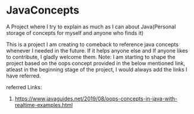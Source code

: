# JavaConcepts
A Project where I try to explain as much as I can about Java(Personal storage of concepts for myself and anyone who finds it)

This is a project I am creating to comeback to reference java concepts whenever I needed in the future. 
If it helps anyone else and If anyone likes to contribute, I gladly welcome them.
Note: I am starting to shape the project based on the oops concept provided in the below mentioned link, atleast in the beginning stage of the project, I would always add the links I have referred. 


referred Links:

1. https://www.javaguides.net/2019/08/oops-concepts-in-java-with-realtime-examples.html

